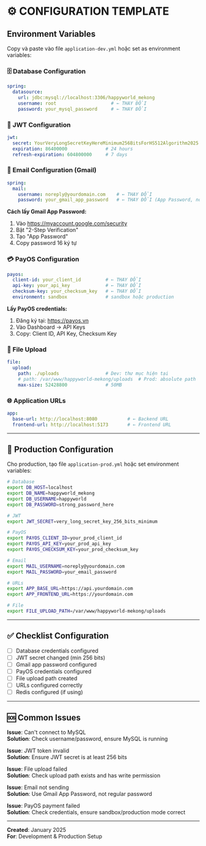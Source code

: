 # ⚙️ CONFIGURATION TEMPLATE

## Environment Variables

Copy và paste vào file `application-dev.yml` hoặc set as environment variables:

### 🗄️ Database Configuration
```yaml
spring:
  datasource:
    url: jdbc:mysql://localhost:3306/happyworld_mekong
    username: root                    # ← THAY ĐỔI
    password: your_mysql_password     # ← THAY ĐỔI
```

### 🔐 JWT Configuration
```yaml
jwt:
  secret: YourVeryLongSecretKeyHereMinimum256BitsForHS512Algorithm2025  # ← ĐỔI MỚI
  expiration: 86400000              # 24 hours
  refresh-expiration: 604800000     # 7 days
```

### 📧 Email Configuration (Gmail)
```yaml
spring:
  mail:
    username: noreply@yourdomain.com    # ← THAY ĐỔI
    password: your_gmail_app_password   # ← THAY ĐỔI (App Password, not regular password)
```

**Cách lấy Gmail App Password:**
1. Vào https://myaccount.google.com/security
2. Bật "2-Step Verification"
3. Tạo "App Password"
4. Copy password 16 ký tự

### 💳 PayOS Configuration
```yaml
payos:
  client-id: your_client_id         # ← THAY ĐỔI
  api-key: your_api_key             # ← THAY ĐỔI
  checksum-key: your_checksum_key   # ← THAY ĐỔI
  environment: sandbox              # sandbox hoặc production
```

**Lấy PayOS credentials:**
1. Đăng ký tại: https://payos.vn
2. Vào Dashboard → API Keys
3. Copy: Client ID, API Key, Checksum Key

### 📂 File Upload
```yaml
file:
  upload:
    path: ./uploads                 # Dev: thư mục hiện tại
    # path: /var/www/happyworld-mekong/uploads  # Prod: absolute path
    max-size: 52428800              # 50MB
```

### 🌐 Application URLs
```yaml
app:
  base-url: http://localhost:8080           # ← Backend URL
  frontend-url: http://localhost:5173       # ← Frontend URL
```

---

## 🔧 Production Configuration

Cho production, tạo file `application-prod.yml` hoặc set environment variables:

```bash
# Database
export DB_HOST=localhost
export DB_NAME=happyworld_mekong
export DB_USERNAME=happyworld
export DB_PASSWORD=strong_password_here

# JWT
export JWT_SECRET=very_long_secret_key_256_bits_minimum

# PayOS
export PAYOS_CLIENT_ID=your_prod_client_id
export PAYOS_API_KEY=your_prod_api_key
export PAYOS_CHECKSUM_KEY=your_prod_checksum_key

# Email
export MAIL_USERNAME=noreply@yourdomain.com
export MAIL_PASSWORD=your_email_password

# URLs
export APP_BASE_URL=https://api.yourdomain.com
export APP_FRONTEND_URL=https://yourdomain.com

# File
export FILE_UPLOAD_PATH=/var/www/happyworld-mekong/uploads
```

---

## ✅ Checklist Configuration

- [ ] Database credentials configured
- [ ] JWT secret changed (min 256 bits)
- [ ] Gmail app password configured
- [ ] PayOS credentials configured
- [ ] File upload path created
- [ ] URLs configured correctly
- [ ] Redis configured (if using)

---

## 🆘 Common Issues

**Issue**: Can't connect to MySQL  
**Solution**: Check username/password, ensure MySQL is running

**Issue**: JWT token invalid  
**Solution**: Ensure JWT secret is at least 256 bits

**Issue**: File upload failed  
**Solution**: Check upload path exists and has write permission

**Issue**: Email not sending  
**Solution**: Use Gmail App Password, not regular password

**Issue**: PayOS payment failed  
**Solution**: Check credentials, ensure sandbox/production mode correct

---

**Created**: January 2025  
**For**: Development & Production Setup

